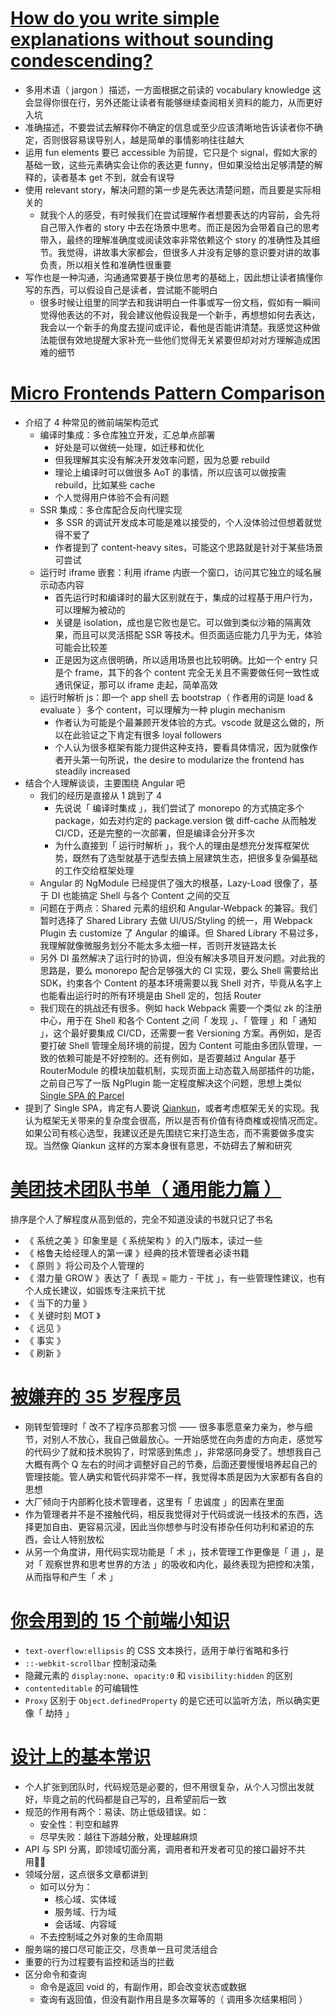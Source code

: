 # [How do you write simple explanations without sounding condescending?](https://jvns.ca/blog/2020/11/15/simple-explanations-without-sounding-condescending/)

- 多用术语（ jargon ）描述，一方面根据之前读的 vocabulary knowledge 这会显得你很在行，另外还能让读者有能够继续查阅相关资料的能力，从而更好入坑
- 准确描述，不要尝试去解释你不确定的信息或至少应该清晰地告诉读者你不确定，否则很容易误导别人，越是简单的事情影响往往越大
- 运用 fun elements 要已 accessible 为前提，它只是个 signal，假如大家的基础一致，这些元素确实会让你的表达更 funny，但如果没给出足够清楚的解释的，读者基本 get 不到，就会有误导
- 使用 relevant story，解决问题的第一步是先表达清楚问题，而且要是实际相关的
    - 就我个人的感受，有时候我们在尝试理解作者想要表达的内容前，会先将自己带入作者的 story 中去在场景中思考。而正是因为会带着自己的思考带入，最终的理解准确度或阅读效率非常依赖这个 story 的准确性及其细节。我觉得，讲故事大家都会，但很多人并没有足够的意识要对讲的故事负责，所以相关性和准确性很重要
- 写作也是一种沟通，沟通通常要基于换位思考的基础上，因此想让读者搞懂你写的东西，可以假设自己是读者，尝试能不能明白
    - 很多时候让组里的同学去和我讲明白一件事或写一份文档，假如有一瞬间觉得他表达的不对，我会建议他假设我是一个新手，再想想如何去表达，我会以一个新手的角度去提问或评论，看他是否能讲清楚。我感觉这种做法能很有效地提醒大家补充一些他们觉得无关紧要但却对对方理解造成困难的细节


# [Micro Frontends Pattern Comparison](https://blog.bitsrc.io/microfrontend-pattern-comparison-c50a9d2e4172)

- 介绍了 4 种常见的微前端架构范式
    - 编译时集成：多仓库独立开发，汇总单点部署
        - 好处是可以做统一处理，如迁移和优化
        - 但我理解其实没有解决开发效率问题，因为总要 rebuild
        - 理论上编译时可以做很多 AoT 的事情，所以应该可以做按需 rebuild，比如某些 cache
        - 个人觉得用户体验不会有问题
    - SSR 集成：多仓库配合反向代理实现
        - 多 SSR 的调试开发成本可能是难以接受的，个人没体验过但想着就觉得不爱了
        - 作者提到了 content-heavy sites，可能这个思路就是针对于某些场景可尝试
    - 运行时 iframe 嵌套：利用 iframe 内嵌一个窗口，访问其它独立的域名展示动态内容
        - 首先运行时和编译时的最大区别就在于，集成的过程基于用户行为，可以理解为被动的
        - 关键是 isolation，成也是它败也是它。可以做到类似沙箱的隔离效果，而且可以灵活搭配 SSR 等技术。但页面适应能力几乎为无，体验可能会比较差
        - 正是因为这点很明确，所以适用场景也比较明确。比如一个 entry 只是个 frame，其下的各个 content 完全无关且不需要做任何一致性或通讯保证，那可以 iframe 走起，简单高效
    - 运行时解析 js：即一个 app shell 去 bootstrap（ 作者用的词是 load & evaluate ）多个 content，可以理解为一种 plugin mechanism
        - 作者认为可能是个最兼顾开发体验的方式。vscode 就是这么做的，所以在此验证之下肯定有很多 loyal followers
        - 个人认为很多框架有能力提供这种支持，要看具体情况，因为就像作者开头第一句所说，the desire to modularize the frontend has steadily increased
- 结合个人理解谈谈，主要围绕 Angular 吧
    - 我们的经历是直接从 1 跳到了 4
        - 先说说「 编译时集成 」，我们尝试了 monorepo 的方式搞定多个 package，如去对约定的 package.version 做 diff-cache 从而触发 CI/CD，还是完整的一次部署，但是编译会分开多次
        - 为什么直接到「 运行时解析 」，我个人的理由是想充分发挥框架优势，既然有了选型就基于选型去搞上层建筑生态，把很多复杂偏基础的工作交给框架处理
    - Angular 的 NgModule 已经提供了强大的根基，Lazy-Load 很像了，基于 DI 也能搞定 Shell 与各个 Content 之间的交互
    - 问题在于两点：Shared 元素的组织和 Angular-Webpack 的兼容。我们暂时选择了 Shared Library 去做 UI/US/Styling 的统一，用 Webpack Plugin 去 customize 了 Angular 的编译。但 Shared Library 不易过多，我理解就像微服务划分不能太多太细一样，否则开发链路太长
    - 另外 DI 虽然解决了运行时的协调，但没有解决多项目开发问题。对此我的思路是，要么 monorepo 配合足够强大的 CI 实现，要么 Shell 需要给出 SDK，约束各个 Content 的基本环境需要以我 Shell 对齐，毕竟从名字上也能看出运行时的所有环境是由 Shell 定的，包括 Router
    - 我们现在的挑战还有很多。例如 hack Webpack 需要一个类似 zk 的注册中心，用于在 Shell 和各个 Content 之间「 发现 」、「 管理 」和「 通知 」，这个最好要集成 CI/CD，还需要一套 Versioning 方案。再例如，是否要打破 Shell 管理全局环境的前提，因为 Content 可能由多团队管理，一致的依赖可能是不好控制的。还有例如，是否要越过 Angular 基于 RouterModule 的模块加载机制，实现页面上动态载入局部插件的功能，之前自己写了一版 NgPlugin 能一定程度解决这个问题，思想上类似 [Single SPA 的 Parcel](https://single-spa.js.org/docs/parcels-overview)
- 提到了 Single SPA，肯定有人要说 [Qiankun](https://github.com/umijs/qiankun)，或者考虑框架无关的实现。我认为框架无关带来的复杂度会很高，所以是否有价值有待商榷或视情况而定。如果公司有核心选型，我建议还是先围绕它来打造生态，而不需要做多度实现。当然像 Qiankun 这样的方案本身很有意思，不妨碍去了解和研究

# [美团技术团队书单（ 通用能力篇 ）](https://mp.weixin.qq.com/s/5nUqazLLV67H824Jg6kd_A)

排序是个人了解程度从高到低的，完全不知道没读的书就只记了书名

- 《 系统之美 》印象里是《 系统架构 》的入门版本，读过一些
- 《 格鲁夫给经理人的第一课 》经典的技术管理者必读书籍
- 《 原则 》将公司及个人管理的
- 《 潜力量 GROW 》表达了「 表现 = 能力 - 干扰 」，有一些管理性建议，也有个人成长建议，如锻炼专注来抗干扰
- 《 当下的力量 》
- 《 关键时刻 MOT 》
- 《 远见 》
- 《 事实 》
- 《 刷新 》

# [被嫌弃的 35 岁程序员](https://mp.weixin.qq.com/s/ri9eik51MLh8ksesktJYqg)

- 刚转型管理时「 改不了程序员那套习惯 —— 很多事愿意亲力亲为，参与细节，对别人不放心，我自己做最放心。一开始感觉在向务虚的方向走，感觉写的代码少了就和技术脱钩了，时常感到焦虑 」，非常感同身受了。想想我自己大概有两个 Q 左右的时间才调整好自己的节奏，后面还要慢慢培养起自己的管理技能。管人确实和管代码非常不一样，我觉得本质是因为大家都有各自的思想
- 大厂倾向于内部孵化技术管理者，这里有「 忠诚度 」的因素在里面
- 作为管理者并不是不接触代码，相反我觉得对于代码或说一线技术的东西，选择更加自由、更容易沉浸，因此当你想参与时没有掺杂任何功利和紧迫的东西，会让人特别放松
- 从另一个角度讲，用代码实现功能是「 术 」，技术管理工作更像是「 道 」，是对「 观察世界和思考世界的方法 」的吸收和内化，最终表现为把控和决策，从而指导和产生「 术 」

# [你会用到的 15 个前端小知识](https://mp.weixin.qq.com/s/IMQhGAS_TaCDDITgl4Ekew)

- `text-overflow:ellipsis` 的 CSS 文本换行，适用于单行省略和多行
- `::-webkit-scrollbar` 控制滚动条
- 隐藏元素的 `display:none`、`opacity:0` 和 `visibility:hidden` 的区别
- `contenteditable` 的可编辑性
- `Proxy` 区别于 `Object.definedProperty` 的是它还可以监听方法，所以确实更像「 劫持 」

# [设计上的基本常识](https://dubbo.apache.org/zh-cn/docs/dev/principals/general-knowledge.html)

- 个人扩张到团队时，代码规范是必要的，但不用很复杂，从个人习惯出发就好，毕竟之前的代码都是自己写的，且希望前后一致
- 规范的作用有两个：易读、防止低级错误。如：
    - 安全性：判空和越界
    - 尽早失败：越往下游越分散，处理越麻烦
- API 与 SPI 分离，即领域切面分离，调用者和开发者可见的接口最好不共用
- 领域分层，这点很多文章都讲到
    - 如可以分为：
        - 核心域、实体域
        - 服务域、行为域
        - 会话域、内容域
    - 不去控制域之外对象的生命周期
- 服务端的接口尽可能正交，尽责单一且可灵活组合
- 重要的行为过程要有监控和适当的拦截
- 区分命令和查询
    - 命令是返回 void 的，有副作用，即会改变状态或数据
    - 查询有返回值，但没有副作用且是多次幂等的（ 调用多次结果相同 ）
